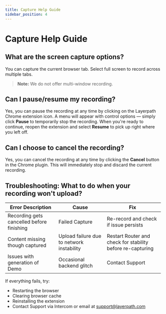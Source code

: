 ```yaml
---
title: Capture Help Guide
sidebar_position: 4
---
```


# Capture Help Guide

## What are the screen capture options?
You can capture the current browser tab. Select full screen to record across multiple tabs.

> **Note:** We do not offer multi-window recording.

## Can I pause/resume my recording?
Yes, you can pause the recording at any time by clicking on the Layerpath Chrome extension icon. A menu will appear with control options — simply click **Pause** to temporarily stop the recording. When you're ready to continue, reopen the extension and select **Resume** to pick up right where you left off.

## Can I choose to cancel the recording?
Yes, you can cancel the recording at any time by clicking the **Cancel** button in the Chrome plugin. This will immediately stop and discard the current recording.

## Troubleshooting: What to do when your recording won't upload?

| Error Description                        | Cause                              | Fix                                                                 |
|------------------------------------------|------------------------------------|---------------------------------------------------------------------|
| Recording gets cancelled before finishing| Failed Capture                     | Re-record and check if issue persists                               |
| Content missing though captured          | Upload failure due to network instability | Restart Router and check for stability before re-capturing         |
| Issues with generation of Demo           | Occasional backend glitch          | Contact Support                                                    |

If everything fails, try:
- Restarting the browser
- Clearing browser cache
- Reinstalling the extension
- Contact Support via Intercom or email at support@layerpath.com
